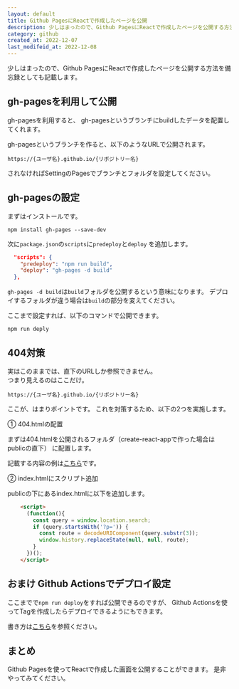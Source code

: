 ```yaml
---
layout: default
title: Github PagesにReactで作成したページを公開
description: 少しはまったので、Github PagesにReactで作成したページを公開する方法を記載します。
category: github
created_at: 2022-12-07
last_modifeid_at: 2022-12-08
---
```


少しはまったので、Github PagesにReactで作成したページを公開する方法を備忘録としても記載します。

## gh-pagesを利用して公開

gh-pagesを利用すると、
gh-pagesというブランチにbuildしたデータを配置してくれます。

gh-pagesというブランチを作ると、以下のようなURLで公開されます。

`https://{ユーザ名}.github.io/{リポジトリー名}`

されなければSettingのPagesでブランチとフォルダを設定してください。

## gh-pagesの設定

まずはインストールです。

```Shell
npm install gh-pages --save-dev
```

次に`package.json`の`scripts`に`predeploy`と`deploy`
を追加します。

```Json
  "scripts": {
    "predeploy": "npm run build",
    "deploy": "gh-pages -d build"
  },
```

`gh-pages -d build`は`build`フォルダを公開するという意味になります。
デプロイするフォルダが違う場合は`build`の部分を変えてください。

ここまで設定すれば、以下のコマンドで公開できます。

```Shell
npm run deply
```

## 404対策

実はこのままでは、直下のURLしか参照できません。  
つまり見えるのはここだけ。

`https://{ユーザ名}.github.io/{リポジトリー名}`

ここが、はまりポイントです。
これを対策するため、以下の2つを実施します。

① 404.htmlの配置

まずは404.htmlを公開されるフォルダ（create-react-appで作った場合はpublicの直下）
に配置します。

記載する内容の例は[こちら](https://github.com/mtaketani113/omu-karate-page/blob/main/public/404.html)です。

② index.htmlにスクリプト追加

publicの下にあるindex.htmlに以下を追加します。

```Html
    <script>
      (function(){
        const query = window.location.search;
        if (query.startsWith('?p=')) {
          const route = decodeURIComponent(query.substr(3));
          window.history.replaceState(null, null, route);
        }
      })();
    </script>
```

## おまけ Github Actionsでデプロイ設定

ここまでで`npm run deploy`をすれば公開できるのですが、
Github Actionsを使ってTagを作成したらデプロイできるようにもできます。

書き方は[こちら](https://github.com/mtaketani113/omu-karate-page/blob/main/.github/workflows/deploy.yml)を参照ください。

## まとめ

Github Pagesを使ってReactで作成した画面を公開することができます。
是非やってみてください。